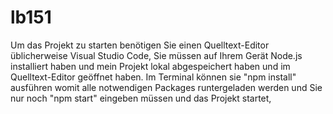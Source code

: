 # lb151
Um das Projekt zu starten 
benötigen Sie einen Quelltext-Editor üblicherweise Visual Studio Code, 
Sie müssen auf Ihrem Gerät Node.js installiert haben und mein Projekt lokal abgespeichert haben und im Quelltext-Editor geöffnet haben.
Im Terminal können sie "npm install" ausführen womit alle notwendigen Packages runtergeladen werden und Sie nur noch "npm start" eingeben müssen und das Projekt startet,
